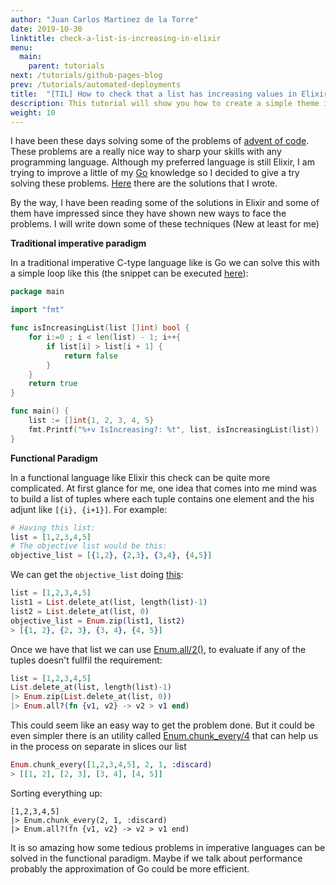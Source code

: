 ```yaml
---
author: "Juan Carlos Martinez de la Torre"
date: 2019-10-30
linktitle: check-a-list-is-increasing-in-elixir
menu:
  main:
    parent: tutorials
next: /tutorials/github-pages-blog
prev: /tutorials/automated-deployments
title:  "[TIL] How to check that a list has increasing values in Elixir"
description: This tutorial will show you how to create a simple theme in Hugo.
weight: 10
---
```


I have been these days solving some of the problems of [advent of code](https://adventofcode.com/). These problems are a really nice way to sharp your skills with any programming language.  Although  my preferred language is still Elixir, I am trying to improve a little of my [Go](https://golang.org/) knowledge so I decided to give a try solving these problems. [Here](https://github.com/jkmrto/advent_of_code_2019) there are the solutions that I wrote.

By the way, I have been reading some of the solutions in Elixir and some of them have impressed since they have shown new ways to face the problems. I will write down some of these techniques (New at least for me)

**Traditional imperative paradigm**

In a traditional imperative C-type language like is Go we can solve this with a simple loop like this (the snippet can be executed [here](https://play.golang.org/p/f0e9lJIvti9)):

```Go
package main

import "fmt"

func isIncreasingList(list []int) bool {
    for i:=0 ; i < len(list) - 1; i++{
        if list[i] > list[i + 1] {
            return false
        }
    }
    return true
}

func main() {
    list := []int{1, 2, 3, 4, 5}
    fmt.Printf("%+v IsIncreasing?: %t", list, isIncreasingList(list))
}
```

**Functional Paradigm**

In a functional language like Elixir this check can be quite more complicated. At first glance for me, one idea that comes into me mind was to build a list of tuples where each tuple contains one element and the his adjunt like `[{i}, {i+1}]`. For example:

```Elixir
# Having this list:
list = [1,2,3,4,5]
# The objective list would be this:
objective_list = [{1,2}, {2,3}, {3,4}, {4,5}]
```

We can get the `objective_list` doing [this](https://repl.it/repls/MoralLateTab):

```Elixir
list = [1,2,3,4,5]
list1 = List.delete_at(list, length(list)-1)
list2 = List.delete_at(list, 0)
objective_list = Enum.zip(list1, list2)
> [{1, 2}, {2, 3}, {3, 4}, {4, 5}]
```

Once we have that list we can use [Enum.all/2()](https://hexdocs.pm/elixir/Enum.html#all?/2), to evaluate if any of the tuples doesn't fullfil the requirement:

```Elixir
list = [1,2,3,4,5]
List.delete_at(list, length(list)-1)
|> Enum.zip(List.delete_at(list, 0))
|> Enum.all?(fn {v1, v2} -> v2 > v1 end)
```

This could seem like an easy way to get the problem done. But it could be even simpler there is an utility called [Enum.chunk_every/4](https://hexdocs.pm/elixir/Enum.html#chunk_every/4) that can help us in the process on separate in slices our list

```Elixir
Enum.chunk_every([1,2,3,4,5], 2, 1, :discard)
> [[1, 2], [2, 3], [3, 4], [4, 5]]
```

Sorting everything up:

```
[1,2,3,4,5]
|> Enum.chunk_every(2, 1, :discard)
|> Enum.all?(fn {v1, v2} -> v2 > v1 end)
```

It is so amazing how some tedious problems in imperative languages can be solved in the functional paradigm. Maybe if we talk about performance probably the approximation of Go could be more efficient.